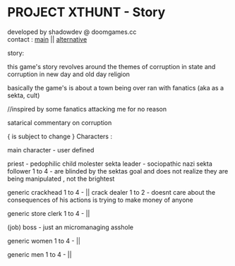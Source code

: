 # PROJECT XTHUNT - Story
developed by shadowdev @ doomgames.cc <br>
contact : <a href="mailto:shadowdevreal@protonmail.com">main</a> || <a href="https://x.com/DoomGamescc">alternative</a>

story: 

this game's story revolves around the themes of corruption in state and<br>
corruption in new day and old day religion

basically the game's is about a town being over ran with fanatics (aka as a sekta, cult) 

//inspired by some fanatics attacking me for no reason

satarical commentary on corruption

{ is subject to change }
Characters :

main character - user defined

priest - pedophilic child molester 
sekta leader - sociopathic nazi
sekta follower 1 to 4 - are blinded by the sektas goal and does not realize they are being manipulated , not the brightest

generic crackhead 1 to 4 - ||
crack dealer 1 to 2 - doesnt care about the consequences of his actions is trying to make money of anyone

generic store clerk 1 to 4 - ||

(job) boss - just an micromanaging asshole

generic women 1 to 4 - ||

generic men 1 to 4 - ||











